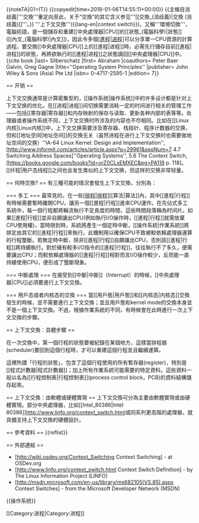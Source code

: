 {{noteTA|G1=IT}}
{{copyedit|time=2018-01-06T14:55:11+00:00}}
{{主條目消歧義|'''交換'''重定向至此，关于“交換”的其它含义参见'''[[交換_(消歧義)|交換 (消歧義)]]'''。}}
'''上下文交換'''({{lang-en|context switch}})，又稱'''環境切換'''，電腦術語，是一個儲存和重建[[中央處理器|CPU]]的[[狀態_(電腦科學)|狀態]] ([[內文_(電腦科學)|內文]])，因此令多個[[進程|进程]](process)可以分享單一CPU資源的計算過程。要交換[[中央處理器|CPU]]上的[[進程|进程]]時，必需先行儲存目前[[進程|进程]]的狀態，再將欲執行的[[進程|进程]]之狀態讀回[[中央處理器|CPU]]中。<ref>{{cite book |last= Silberschatz |first= Abraham |coauthors= Peter Baer Galvin, Greg Gagne |title=''Operating System Principles'' |publisher= John Wiley & Sons (Asia) Pte Ltd |isbn= 0-4717-2595-1 |edition= 7}}</ref>

== 开销 ==

上下文交换通常是计算密集型的，[[操作系统|操作系统]]中的许多设计都是针对上下文交换的优化。在[[进程|进程]]间切换需要消耗一定的时间进行相关的管理工作——包括[[寄存器|寄存器]]和内存映射的保存与读取、更新各种内部的表等等。处理器或者操作系统不同，上下文交换时所涉及的内容也不尽相同。比如在[[Linux内核|Linux内核]]中，上下文交换需要涉及寄存器、栈指针、程序计数器的交换，但和[[地址空间|地址空间]]的交换无关（虽然进程在进行上下文交换时也需要做地址空间的交换）<ref>''IA-64 Linux Kernel: Design and Implementation'', [http://www.informit.com/articles/article.aspx?p=29961&seqNum=7 4.7 Switching Address Spaces]</ref><ref>''Operating Systems'', 5.6 The Context Switch, [https://books.google.com/books?id=orZ0CLxEMXEC&pg=PA118 p. 118]</ref>。[[纤程|用户态线程]]之间也会发生类似的上下文交换，但这样的交换非常轻量。

== 何時交換? ==
有三種可能的情況會發生上下文交換，分別為：

=== 多工 ===
最常見的，在一些[[排程|排程]](scheduling)[[算法|算法]]內，其中[[進程|行程]]有時候需要暫時離開CPU，讓另一個[[進程|行程]]進來CPU運作。在先佔式多工系統中，每一個行程都將輪流執行不定長度的時間，這些時間段落稱為时间片。如果[[進程|行程]]並非自願讓出CPU(例如執行I/O操作時，[[進程|行程]]就需放棄CPU使用權)，當時限到時，系統將產生一個定時中斷，[[操作系統|作業系統]]將排定由其它的[[進程|行程]]來執行。此機制用以確保CPU不致被較依賴處理器運算的行程壟斷。若無定時中斷，除非[[進程|行程]]自願讓出CPU，否則該[[進程|行程]]將持續執行。對於擁有較多I/O指令的[[進程|行程]]，往往執行不了多久，便需要讓出CPU；而較依賴處理器的[[進程|行程]]相對而言I/O操作較少，反而能一直持續使用CPU，便形成了壟斷現象。

=== 中斷處理 ===
在接受到[[中斷|中斷]]（Interrupt）的時候，[[中央處理器|CPU]]必須要進行上下文交換。

=== 用戶态或者内核态的交換 ===
當[[用戶態|用戶態]]和[[内核态|内核态]]交換發生的時候，並不需要進行上下文交換；並且用戶態和kernel mode的交換本身並不是一個上下文交換。不過，根據作業系統的不同，有時候會在此時進行一次上下文交換的步驟。

== 上下文交換：具體步驟 ==

在一次交換中，第一個行程的狀態要被紀錄在某個地方，這樣當排程器(scheduler)要回到這個行程時，才可以重建這個行程並且繼續運算。

這裡所謂「行程的狀態」，包含了這個行程使用的所有暫存器(register)，特別是[[程式計數器|程式計數器]]；加上所有作業系統可能需要的特定資料。這些資料一般以名為[[行程控制表|行程控制表]](process control block，PCB)的資料結構儲存起來。

== 上下文交換：由軟體或硬體實現 ==
上下文交換可分為主要由軟體實現或由硬體實現。部分中央處理器，比如[[Intel_80386|Intel 80386]]<ref>http://www.linfo.org/context_switch.html</ref>或同系列更高階的處理器，就具備支持上下文交換的硬體設計。

== 參考資料 ==
{{reflist}}

== 外部連結 ==
* [http://wiki.osdev.org/Context_Switching  Context Switching] - at OSDev.org
* [http://www.linfo.org/context_switch.html  Context Switch Definition] - by The Linux Information Project (LINFO)
* [http://msdn.microsoft.com/en-us/library/ms682105(VS.85).aspx Context Switches] - from the Microsoft Developer Network (MSDN)

{{操作系统}}

[[Category:进程|Category:进程]]